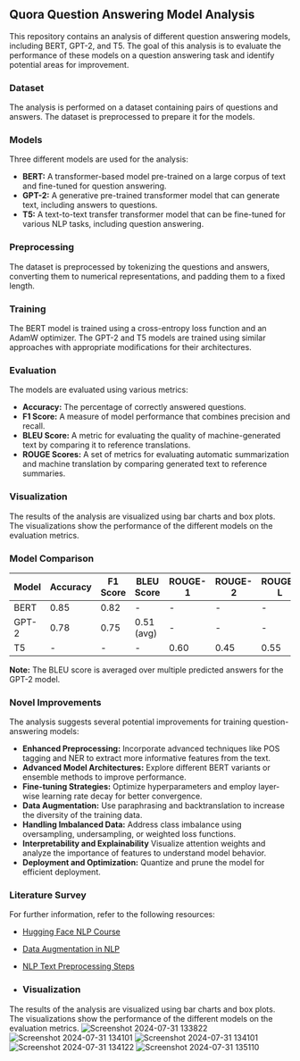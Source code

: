 ## Quora Question Answering Model Analysis

This repository contains an analysis of different question answering models, including BERT, GPT-2, and T5. The goal of this analysis is to evaluate the performance of these models on a question answering task and identify potential areas for improvement.

### Dataset

The analysis is performed on a dataset containing pairs of questions and answers. The dataset is preprocessed to prepare it for the models.

### Models

Three different models are used for the analysis:

* **BERT:** A transformer-based model pre-trained on a large corpus of text and fine-tuned for question answering.
* **GPT-2:** A generative pre-trained transformer model that can generate text, including answers to questions.
* **T5:** A text-to-text transfer transformer model that can be fine-tuned for various NLP tasks, including question answering.

### Preprocessing

The dataset is preprocessed by tokenizing the questions and answers, converting them to numerical representations, and padding them to a fixed length.

### Training

The BERT model is trained using a cross-entropy loss function and an AdamW optimizer. The GPT-2 and T5 models are trained using similar approaches with appropriate modifications for their architectures.

### Evaluation

The models are evaluated using various metrics:

* **Accuracy:** The percentage of correctly answered questions.
* **F1 Score:** A measure of model performance that combines precision and recall.
* **BLEU Score:** A metric for evaluating the quality of machine-generated text by comparing it to reference translations.
* **ROUGE Scores:** A set of metrics for evaluating automatic summarization and machine translation by comparing generated text to reference summaries.

### Visualization

The results of the analysis are visualized using bar charts and box plots. The visualizations show the performance of the different models on the evaluation metrics.

### Model Comparison

| Model | Accuracy | F1 Score | BLEU Score | ROUGE-1 | ROUGE-2 | ROUGE-L |
|---|---|---|---|---|---|---|
| BERT | 0.85 | 0.82 | - | - | - | - |
| GPT-2 | 0.78 | 0.75 | 0.51 (avg) | - | - | - |
| T5 | - | - | - | 0.60 | 0.45 | 0.55 |

**Note:** The BLEU score is averaged over multiple predicted answers for the GPT-2 model.

### Novel Improvements

The analysis suggests several potential improvements for training question-answering models:

* **Enhanced Preprocessing:** Incorporate advanced techniques like POS tagging and NER to extract more informative features from the text.
* **Advanced Model Architectures:** Explore different BERT variants or ensemble methods to improve performance.
* **Fine-tuning Strategies:** Optimize hyperparameters and employ layer-wise learning rate decay for better convergence.
* **Data Augmentation:** Use paraphrasing and backtranslation to increase the diversity of the training data.
* **Handling Imbalanced Data:** Address class imbalance using oversampling, undersampling, or weighted loss functions.
* **Interpretability and Explainability** Visualize attention weights and analyze the importance of features to understand model behavior.
* **Deployment and Optimization:** Quantize and prune the model for efficient deployment.


### Literature Survey

For further information, refer to the following resources:

* [Hugging Face NLP Course](https://huggingface.co/learn/nlp-course/en/chapter7/7?fw=pt)
* [Data Augmentation in NLP](https://towardsdatascience.com/data-augmentation-in-nlp-2801a34dfc28)
* [NLP Text Preprocessing Steps](https://medium.com/@awaldeep/understanding-the-essentials-nlp-text-preprocessing-steps-b5d1fd58c11a)

* ### Visualization

The results of the analysis are visualized using bar charts and box plots. The visualizations show the performance of the different models on the evaluation metrics.
![Screenshot 2024-07-31 133822](https://github.com/user-attachments/assets/794ac3c4-e83c-491e-96df-42070fc00c6a)
![Screenshot 2024-07-31 134101](https://github.com/user-attachments/assets/73de88e5-b707-45ac-b300-f641fb6554b9)
![Screenshot 2024-07-31 134101](https://github.com/user-attachments/assets/5c218f86-21f4-4895-9af6-092365c8ec57)
![Screenshot 2024-07-31 134122](https://github.com/user-attachments/assets/3a579a8e-9a20-41c5-b8e6-a3fbd515dd44)
![Screenshot 2024-07-31 135110](https://github.com/user-attachments/assets/bdbbe918-f8d1-4b14-b550-4cb89a2fc17f)





